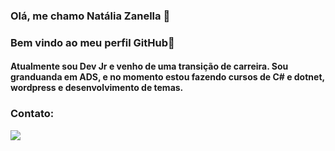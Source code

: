 ### Olá, me chamo Natália Zanella :purple_heart:
### Bem vindo ao meu perfil GitHub👋

#### Atualmente sou Dev Jr e venho de uma transição de carreira. Sou granduanda em ADS, e no momento estou fazendo cursos de C# e dotnet, wordpress e desenvolvimento de temas.


### Contato:
<div>
<a href="https://www.linkedin.com/in/natália-zanella" target="_blank"><img loading="lazy" src="https://img.shields.io/badge/-LinkedIn-%230077B5?style=for-the-badge&logo=linkedin&logoColor=white" target="_blank"></a>   
</div>
